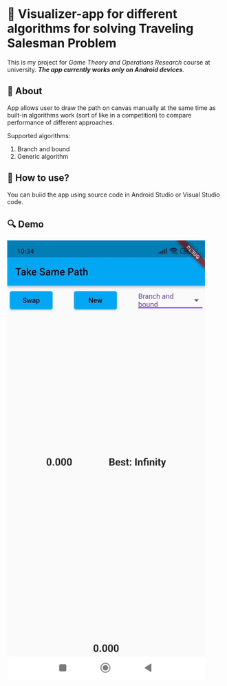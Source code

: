 # :luggage: Visualizer-app for different algorithms for solving Traveling Salesman Problem

This is my project for *Game Theory and Operations Research* course at university. *__The app currently works only on Android devices__*.

## :memo: About

App allows user to draw the path on canvas manually at the same time as built-in algorithms work (sort of like in a competition) to compare performance of different approaches.

Supported algorithms:
1. Branch and bound
2. Generic algorithm

## :rocket: How to use?

You can buiid the app using source code in Android Studio or Visual Studio code.

## :mag: Demo

![](https://github.com/sn0rkmaiden/take_same_path/blob/main/take_same_path_demo.gif)


